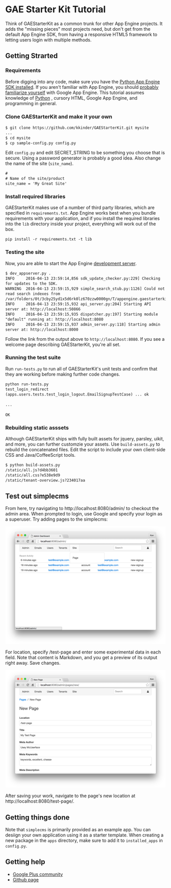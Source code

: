 # GAE Starter Kit Tutorial

Think of GAEStarterKit as a common trunk for other App Engine projects. It adds the "missing pieces" most projects need, but don't get from the default App Engine SDK, from having a responsive HTML5 framework to letting users login with multiple methods.

## Getting Strarted

### Requirements

Before digging into any code, make sure you have the [Python App Engine SDK installed](https://cloud.google.com/appengine/downloads). If you aren't familiar with App Engine, you should [probably familiarize yourself](https://cloud.google.com/appengine/docs/python/) with Google App Engine. This tutorial assumes knowledge of [Python](https://www.python.org/) , cursory HTML, Google App Engine, and programming in general.

### Clone GAEStarterKit and make it your own

```
$ git clone https://github.com/kkinder/GAEStarterKit.git mysite
...
$ cd mysite
$ cp sample-config.py config.py
```

Edit `config.py` and edit SECRET_STRING to be something you choose that
is secure. Using a password generator is probably a good idea. Also
change the name of the site (`site_name`).

```
#
# Name of the site/product
site_name = 'My Great Site'
```

### Install required libraries
GAEStarterKit makes use of a number of third party libraries, which are specified in `requirements.txt`. App Engine works best when you bundle requirements with your application, and if you install the required libraries into the `lib` directory inside your project, everything will work out of the box.

```
pip install -r requirements.txt -t lib
```

### Testing the site

Now, you are able to start the App Engine [development server](https://cloud.google.com/appengine/docs/python/tools/devserver).

```
$ dev_appserver.py .
INFO     2016-04-13 23:59:14,856 sdk_update_checker.py:229] Checking for updates to the SDK.
WARNING  2016-04-13 23:59:15,929 simple_search_stub.py:1126] Could not read search indexes from /var/folders/0t/3cby25yd1x5d6rk0lz670zzw0000gn/T/appengine.gaestarterkit.kkinder/search_indexes
INFO     2016-04-13 23:59:15,932 api_server.py:204] Starting API server at: http://localhost:50866
INFO     2016-04-13 23:59:15,935 dispatcher.py:197] Starting module "default" running at: http://localhost:8080
INFO     2016-04-13 23:59:15,937 admin_server.py:118] Starting admin server at: http://localhost:8000
```

Follow the link from the output above to `http://localhost:8080`. If you see a welcome page describing GAEStarterKit, you're all set.

### Running the test suite

Run `run-tests.py` to run all of GAEStarterKit's unit tests and confirm that they are working before making further code changes.

```
python run-tests.py
test_login_redirect (apps.users.tests.test_login_logout.EmailSignupTestCase) ... ok

...

OK
```

### Rebuilding static asssets

Although GAEStarterKit ships with fully built assets for jquery, parsley, uikit, and more, you can further customzie your assets. Use `build-assets.py` to rebuild the concatenated files. Edit the script to include your own client-side CSS and Java/CoffeeScript tools.

```
$ python build-assets.py
/static/all.js?d4bb3601
/static/all.css?e538e9d9
/static/tenant-overview.js?234017aa
```

## Test out simplecms

From here, try navigating to http://localhost:8080/admin/ to checkout the admin area. When prompted to login, use Google and specify your login as a superuser. Try adding pages to the simplecms:

![Screenshot of admin GUI - navigate to Pages](screenshot-admin-menu.png "Navigate to Page")

For location, specify /test-page and enter some experimental data in each field. Note that content is Markdown, and you get a preview of its output right away. Save changes.

![Screenshot of admin GUI - creating new page](screenshot-new-page.png "Create new page")

After saving your work, navigate to the page's new location at http://localhost:8080/test-page/.

## Getting things done

Note that `simplecms` is primarily provided as an example app. You can desiign your own application using it as a starter template. When creating a new package in the `apps` directory, make sure to add it to `installed_apps` in `config.py`.

## Getting help

* [Google Plus community](https://plus.google.com/communities/106743474212519609836)
* [Github page](https://github.com/kkinder/GAEStarterKit)
